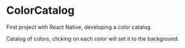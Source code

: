 # ColorCatalog
First project with React Native, developing a color catalog.

Catalog of colors, clicking on each color will set it to the background.

